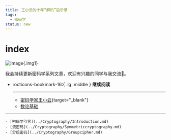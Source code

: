 ```yaml
---
title: 王小云的十年“解码”启示录
tags:
  - 密码学
status: new
---
```


# index

![image](https://s1.imagehub.cc/images/2025/05/08/95791bc65fa16772f50c98c3540d5878.png){.img1}

我会持续更新密码学系列文章，欢迎有兴趣的同学与我交流🙂。

<div class="grid cards" markdown>

-   :octicons-bookmark-16:{ .lg .middle } __继续阅读__

    ---
    <!-- - [现代密码学第4版](../Cryptography/现代密码学第4版.pdf){target="_blank"}（推荐教材） -->
    - [密码学家王小云](../Cryptography/WXY.pdf){target="_blank"}
    - [数论基础](../Cryptography/Numbertheory.md)
  --- 
    - [密码学引言](../Cryptography/Introduction.md)
    - [流密码](../Cryptography/Symmetriccryptography.md)
    - [分组密码](../Cryptography/Groupcipher.md)
</div>
